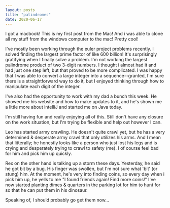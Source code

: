 ```yaml
---
layout: posts
title: "palindromes"
date: 2020-06-17
---
```


I got a macbook!  This is my first post from the Mac!  And i was able to clone all my stuff from the
windows computer to the mac!  Pretty cool!

I've mostly been working through the euler project problems recently.  I solved finding the largest prime factor of like
600 billion!  It's surprisingly gratifying when I finally solve a problem.  I'm not working the largest palindrome
product of two 3-digit numbers.  I thought i almost had it and had just one step left, but that proved to be more complicated.
I was happy that I was able to convert a large integer into a sequence--granted, I'm sure there is a straightforward way
to do it, but I enjoyed thinking through how to manipulate each digit of the integer.

I've also had the opportunity to work with my dad a bunch this week.  He showed me his website and how to make updates to it,
 and he's shown me a little more about intelliJ and started me on Java today.  
 
I'm still having fun and really enjoying all of this.  Still don't have any closure on the work situation, but I'm trying
be flexible and help out however I can.  

Leo has started army crawling.  He doesn't quite crawl yet, but he has a very determined & desperate army crawl that only
utilizes his arms.  And I mean that litterally; he honestly looks like a person who just lost his legs and is crying and
desperately trying to crawl to safety (me).  I of course feel bad for him and pick him up quickly.

Rex on the other hand is talking up a storm these days.  Yesterday, he said he got bit by a bug.  His finger was swollen,
but I'm not sure what 'bit' (or stung) him.  At the moment, he's very into finding coins, so every day when i pick him up, 
he yells to me "I found friends again! Find more coins!"  I've now started planting dimes & quarters in the parking lot 
for him to hunt for so that he can put them in his dinosaur.  

Speaking of, I should probably go get them now...